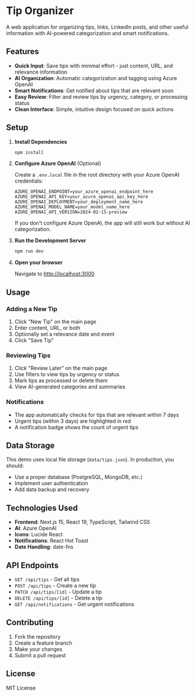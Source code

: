 # Tip Organizer

A web application for organizing tips, links, LinkedIn posts, and other useful information with AI-powered categorization and smart notifications.

## Features

- **Quick Input**: Save tips with minimal effort - just content, URL, and relevance information
- **AI Organization**: Automatic categorization and tagging using Azure OpenAI
- **Smart Notifications**: Get notified about tips that are relevant soon
- **Easy Review**: Filter and review tips by urgency, category, or processing status
- **Clean Interface**: Simple, intuitive design focused on quick actions

## Setup

1. **Install Dependencies**
   ```bash
   npm install
   ```

2. **Configure Azure OpenAI** (Optional)
   
   Create a `.env.local` file in the root directory with your Azure OpenAI credentials:
   ```
   AZURE_OPENAI_ENDPOINT=your_azure_openai_endpoint_here
   AZURE_OPENAI_API_KEY=your_azure_openai_api_key_here
   AZURE_OPENAI_DEPLOYMENT=your_deployment_name_here
   AZURE_OPENAI_MODEL_NAME=your_model_name_here
   AZURE_OPENAI_API_VERSION=2024-02-15-preview
   ```

   If you don't configure Azure OpenAI, the app will still work but without AI categorization.

3. **Run the Development Server**
   ```bash
   npm run dev
   ```

4. **Open your browser**
   
   Navigate to [http://localhost:3000](http://localhost:3000)

## Usage

### Adding a New Tip
1. Click "New Tip" on the main page
2. Enter content, URL, or both
3. Optionally set a relevance date and event
4. Click "Save Tip"

### Reviewing Tips
1. Click "Review Later" on the main page
2. Use filters to view tips by urgency or status
3. Mark tips as processed or delete them
4. View AI-generated categories and summaries

### Notifications
- The app automatically checks for tips that are relevant within 7 days
- Urgent tips (within 3 days) are highlighted in red
- A notification badge shows the count of urgent tips

## Data Storage

This demo uses local file storage (`data/tips.json`). In production, you should:
- Use a proper database (PostgreSQL, MongoDB, etc.)
- Implement user authentication
- Add data backup and recovery

## Technologies Used

- **Frontend**: Next.js 15, React 19, TypeScript, Tailwind CSS
- **AI**: Azure OpenAI
- **Icons**: Lucide React
- **Notifications**: React Hot Toast
- **Date Handling**: date-fns

## API Endpoints

- `GET /api/tips` - Get all tips
- `POST /api/tips` - Create a new tip
- `PATCH /api/tips/[id]` - Update a tip
- `DELETE /api/tips/[id]` - Delete a tip
- `GET /api/notifications` - Get urgent notifications

## Contributing

1. Fork the repository
2. Create a feature branch
3. Make your changes
4. Submit a pull request

## License

MIT License
